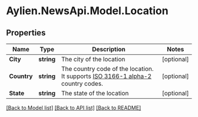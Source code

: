 
# Aylien.NewsApi.Model.Location

## Properties

Name | Type | Description | Notes
------------ | ------------- | ------------- | -------------
**City** | **string** | The city of the location | [optional] 
**Country** | **string** | The country code of the location. It supports [ISO 3166-1 alpha-2](https://en.wikipedia.org/wiki/ISO_3166-1_alpha-2) country codes.  | [optional] 
**State** | **string** | The state of the location | [optional] 

[[Back to Model list]](../README.md#documentation-for-models)
[[Back to API list]](../README.md#documentation-for-api-endpoints)
[[Back to README]](../README.md)

